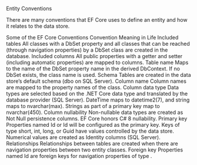 Entity Conventions

There are many conventions that EF Core uses to define an entity and how it relates to the data store.

Some of the EF Core Conventions
Convention Meaning in Life
Included
tables
All classes with a DbSet property and all classes that can be reached (through navigation
properties) by a DbSet class are created in the database.
Included
columns
All public properties with a getter and setter (including automatic properties) are mapped
to columns.
Table name Maps to the name of the DbSet property name in the derived DbContext. If no DbSet exists,
the class name is used.
Schema Tables are created in the data store’s default schema (dbo on SQL Server).
Column name Column names are mapped to the property names of the class.
Column data
type
Data types are selected based on the .NET Core data type and translated by the
database provider (SQL Server). DateTime maps to datetime2(7), and string maps to
nvarchar(max). Strings as part of a primary key map to nvarchar(450).
Column
nullability
Non-nullable data types are created as Not Null persistence columns. EF Core honors C# 8
nullability.
Primary key Properties named Id or <EntityTypeName>Id will be configured as the primary key. Keys
of type short, int, long, or Guid have values controlled by the data store. Numerical values
are created as Identity columns (SQL Server).
Relationships Relationships between tables are created when there are navigation properties between
two entity classes.
Foreign key Properties named <OtherClassName>Id are foreign keys for navigation properties of type
<OtherClassName>.


